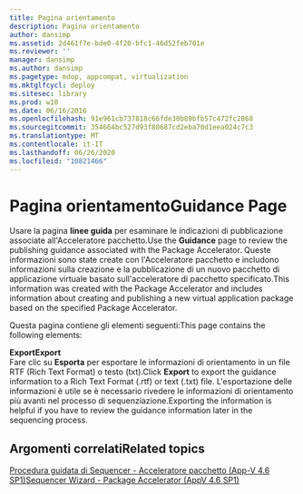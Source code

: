 ```yaml
---
title: Pagina orientamento
description: Pagina orientamento
author: dansimp
ms.assetid: 2d461f7e-bde0-4f20-bfc1-46d52feb701e
ms.reviewer: ''
manager: dansimp
ms.author: dansimp
ms.pagetype: mdop, appcompat, virtualization
ms.mktglfcycl: deploy
ms.sitesec: library
ms.prod: w10
ms.date: 06/16/2016
ms.openlocfilehash: 91e961cb737818c66fde30b89bfb57c472fc2868
ms.sourcegitcommit: 354664bc527d93f80687cd2eba70d1eea024c7c3
ms.translationtype: MT
ms.contentlocale: it-IT
ms.lasthandoff: 06/26/2020
ms.locfileid: "10821466"
---
```

# <span data-ttu-id="d8b7e-103">Pagina orientamento</span><span class="sxs-lookup"><span data-stu-id="d8b7e-103">Guidance Page</span></span>


<span data-ttu-id="d8b7e-104">Usare la pagina **linee guida** per esaminare le indicazioni di pubblicazione associate all'Acceleratore pacchetto.</span><span class="sxs-lookup"><span data-stu-id="d8b7e-104">Use the **Guidance** page to review the publishing guidance associated with the Package Accelerator.</span></span> <span data-ttu-id="d8b7e-105">Queste informazioni sono state create con l'Acceleratore pacchetto e includono informazioni sulla creazione e la pubblicazione di un nuovo pacchetto di applicazione virtuale basato sull'acceleratore di pacchetto specificato.</span><span class="sxs-lookup"><span data-stu-id="d8b7e-105">This information was created with the Package Accelerator and includes information about creating and publishing a new virtual application package based on the specified Package Accelerator.</span></span>

<span data-ttu-id="d8b7e-106">Questa pagina contiene gli elementi seguenti:</span><span class="sxs-lookup"><span data-stu-id="d8b7e-106">This page contains the following elements:</span></span>

<a href="" id="export"></a>**<span data-ttu-id="d8b7e-107">Export</span><span class="sxs-lookup"><span data-stu-id="d8b7e-107">Export</span></span>**  
<span data-ttu-id="d8b7e-108">Fare clic su **Esporta** per esportare le informazioni di orientamento in un file RTF (Rich Text Format) o testo (txt).</span><span class="sxs-lookup"><span data-stu-id="d8b7e-108">Click **Export** to export the guidance information to a Rich Text Format (.rtf) or text (.txt) file.</span></span> <span data-ttu-id="d8b7e-109">L'esportazione delle informazioni è utile se è necessario rivedere le informazioni di orientamento più avanti nel processo di sequenziazione.</span><span class="sxs-lookup"><span data-stu-id="d8b7e-109">Exporting the information is helpful if you have to review the guidance information later in the sequencing process.</span></span>

## <span data-ttu-id="d8b7e-110">Argomenti correlati</span><span class="sxs-lookup"><span data-stu-id="d8b7e-110">Related topics</span></span>


[<span data-ttu-id="d8b7e-111">Procedura guidata di Sequencer - Acceleratore pacchetto (App-V 4.6 SP1)</span><span class="sxs-lookup"><span data-stu-id="d8b7e-111">Sequencer Wizard - Package Accelerator (AppV 4.6 SP1)</span></span>](sequencer-wizard---package-accelerator--appv-46-sp1-.md)

 

 





